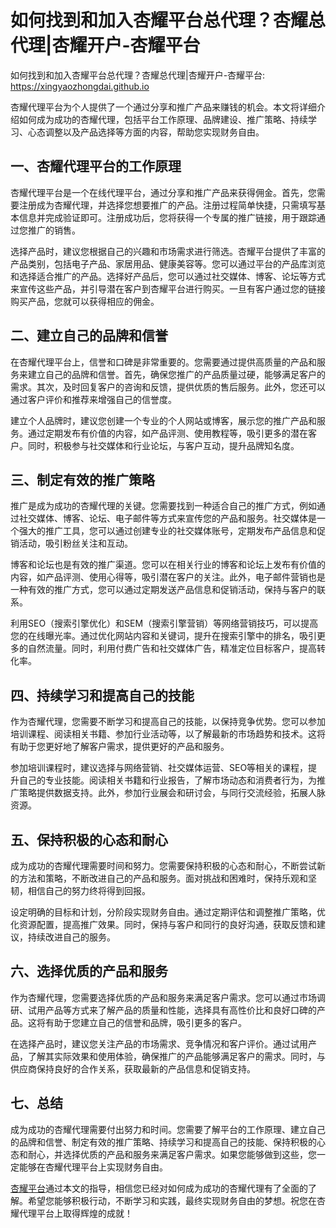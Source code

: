 # 如何找到和加入杏耀平台总代理？杏耀总代理|杏耀开户-杏耀平台

如何找到和加入杏耀平台总代理？杏耀总代理|杏耀开户-杏耀平台: <https://xingyaozhongdai.github.io>

杏耀代理平台为个人提供了一个通过分享和推广产品来赚钱的机会。本文将详细介绍如何成为成功的杏耀代理，包括平台工作原理、品牌建设、推广策略、持续学习、心态调整以及产品选择等方面的内容，帮助您实现财务自由。

## 一、杏耀代理平台的工作原理

杏耀代理平台是一个在线代理平台，通过分享和推广产品来获得佣金。首先，您需要注册成为杏耀代理，并选择您想要推广的产品。注册过程简单快捷，只需填写基本信息并完成验证即可。注册成功后，您将获得一个专属的推广链接，用于跟踪通过您推广的销售。

选择产品时，建议您根据自己的兴趣和市场需求进行筛选。杏耀平台提供了丰富的产品类别，包括电子产品、家居用品、健康美容等。您可以通过平台的产品库浏览和选择适合推广的产品。选择好产品后，您可以通过社交媒体、博客、论坛等方式来宣传这些产品，并引导潜在客户到杏耀平台进行购买。一旦有客户通过您的链接购买产品，您就可以获得相应的佣金。

## 二、建立自己的品牌和信誉

在杏耀代理平台上，信誉和口碑是非常重要的。您需要通过提供高质量的产品和服务来建立自己的品牌和信誉。首先，确保您推广的产品质量过硬，能够满足客户的需求。其次，及时回复客户的咨询和反馈，提供优质的售后服务。此外，您还可以通过客户评价和推荐来增强自己的信誉度。

建立个人品牌时，建议您创建一个专业的个人网站或博客，展示您的推广产品和服务。通过定期发布有价值的内容，如产品评测、使用教程等，吸引更多的潜在客户。同时，积极参与社交媒体和行业论坛，与客户互动，提升品牌知名度。

## 三、制定有效的推广策略

推广是成为成功的杏耀代理的关键。您需要找到一种适合自己的推广方式，例如通过社交媒体、博客、论坛、电子邮件等方式来宣传您的产品和服务。社交媒体是一个强大的推广工具，您可以通过创建专业的社交媒体账号，定期发布产品信息和促销活动，吸引粉丝关注和互动。

博客和论坛也是有效的推广渠道。您可以在相关行业的博客和论坛上发布有价值的内容，如产品评测、使用心得等，吸引潜在客户的关注。此外，电子邮件营销也是一种有效的推广方式，您可以通过定期发送产品信息和促销活动，保持与客户的联系。

利用SEO（搜索引擎优化）和SEM（搜索引擎营销）等网络营销技巧，可以提高您的在线曝光率。通过优化网站内容和关键词，提升在搜索引擎中的排名，吸引更多的自然流量。同时，利用付费广告和社交媒体广告，精准定位目标客户，提高转化率。

## 四、持续学习和提高自己的技能

作为杏耀代理，您需要不断学习和提高自己的技能，以保持竞争优势。您可以参加培训课程、阅读相关书籍、参加行业活动等，以了解最新的市场趋势和技术。这将有助于您更好地了解客户需求，提供更好的产品和服务。

参加培训课程时，建议选择与网络营销、社交媒体运营、SEO等相关的课程，提升自己的专业技能。阅读相关书籍和行业报告，了解市场动态和消费者行为，为推广策略提供数据支持。此外，参加行业展会和研讨会，与同行交流经验，拓展人脉资源。

## 五、保持积极的心态和耐心

成为成功的杏耀代理需要时间和努力。您需要保持积极的心态和耐心，不断尝试新的方法和策略，不断改进自己的产品和服务。面对挑战和困难时，保持乐观和坚韧，相信自己的努力终将得到回报。

设定明确的目标和计划，分阶段实现财务自由。通过定期评估和调整推广策略，优化资源配置，提高推广效果。同时，保持与客户和同行的良好沟通，获取反馈和建议，持续改进自己的服务。

## 六、选择优质的产品和服务

作为杏耀代理，您需要选择优质的产品和服务来满足客户需求。您可以通过市场调研、试用产品等方式来了解产品的质量和性能，选择具有高性价比和良好口碑的产品。这将有助于您建立自己的信誉和品牌，吸引更多的客户。

在选择产品时，建议您关注产品的市场需求、竞争情况和客户评价。通过试用产品，了解其实际效果和使用体验，确保推广的产品能够满足客户的需求。同时，与供应商保持良好的合作关系，获取最新的产品信息和促销支持。

## 七、总结

成为成功的杏耀代理需要付出努力和时间。您需要了解平台的工作原理、建立自己的品牌和信誉、制定有效的推广策略、持续学习和提高自己的技能、保持积极的心态和耐心，并选择优质的产品和服务来满足客户需求。如果您能够做到这些，您一定能够在杏耀代理平台上实现财务自由。

[杏耀平台](https://www.xiangyao8.xyz)通过本文的指导，相信您已经对如何成为成功的杏耀代理有了全面的了解。希望您能够积极行动，不断学习和实践，最终实现财务自由的梦想。祝您在杏耀代理平台上取得辉煌的成就！